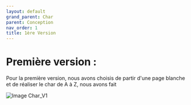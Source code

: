 ```yaml
---
layout: default
grand_parent: Char
parent: Conception
nav_order: 1
title: 1ère Version
---
```


# Première version : 
Pour la première version, nous avons choisis de partir d'une page blanche et de  réaliser le char de A à Z, nous avons fait 

![Image Char_V1](Conception_files/Chassis_charV1.png)
